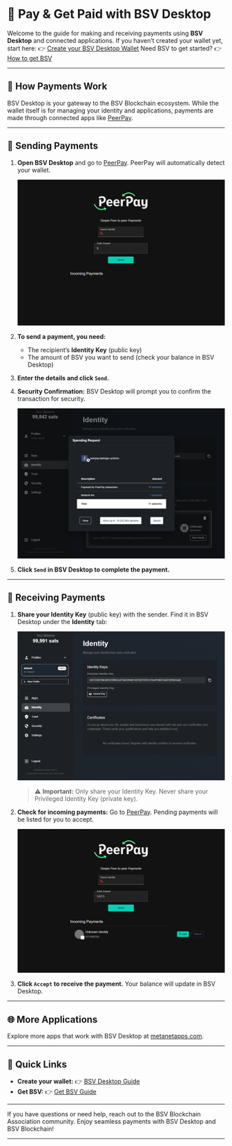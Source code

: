 # 💸 Pay & Get Paid with BSV Desktop

Welcome to the guide for making and receiving payments using **BSV Desktop** and connected applications.
If you haven’t created your wallet yet, start here: 👉 [Create your BSV Desktop Wallet](../metanet-desktop-mainnet.md)
Need BSV to get started? 👉 [How to get BSV](get-bsv/README.md)

---

## 🏦 How Payments Work

BSV Desktop is your gateway to the BSV Blockchain ecosystem.
While the wallet itself is for managing your identity and applications, payments are made through connected apps like [PeerPay](https://peerpay.babbage.systems/).

---

## 🚀 Sending Payments

1. **Open BSV Desktop** and go to [PeerPay](https://peerpay.babbage.systems/).
    PeerPay will automatically detect your wallet.

    ![PeerPay Landing Page](../../assets/peerpay-landing.png)

2. **To send a payment, you need:**
    - The recipient’s **Identity Key** (public key)
    - The amount of BSV you want to send (check your balance in BSV Desktop)

3. **Enter the details and click `Send`.**

4. **Security Confirmation:**
    BSV Desktop will prompt you to confirm the transaction for security.

    ![BSV Desktop Payment Request](../../assets/metanet-desktop-payrequest.png)

5. **Click `Send` in BSV Desktop to complete the payment.**

---

## 📨 Receiving Payments

1. **Share your Identity Key** (public key) with the sender.
    Find it in BSV Desktop under the **Identity** tab:

    ![BSV Desktop Main Screen](../../assets/metanet-desktop-main.png)

    > ⚠️ **Important:** Only share your Identity Key. Never share your Privileged Identity Key (private key).

2. **Check for incoming payments:**
    Go to [PeerPay](https://peerpay.babbage.systems/).
    Pending payments will be listed for you to accept.

    ![PeerPay Accept Payment](../../assets/peer-pay-accept-payment.png)

3. **Click `Accept` to receive the payment.**
    Your balance will update in BSV Desktop.

---

## 🌐 More Applications

Explore more apps that work with BSV Desktop at [metanetapps.com](https://metanetapps.com/).

---

## 📝 Quick Links

- **Create your wallet:** 👉 [BSV Desktop Guide](../metanet-desktop-mainnet.md)
- **Get BSV:** 👉 [Get BSV Guide](get-bsv/README.md)

---

If you have questions or need help, reach out to the BSV Blockchain Association community.
Enjoy seamless payments with BSV Desktop and BSV Blockchain!

---


